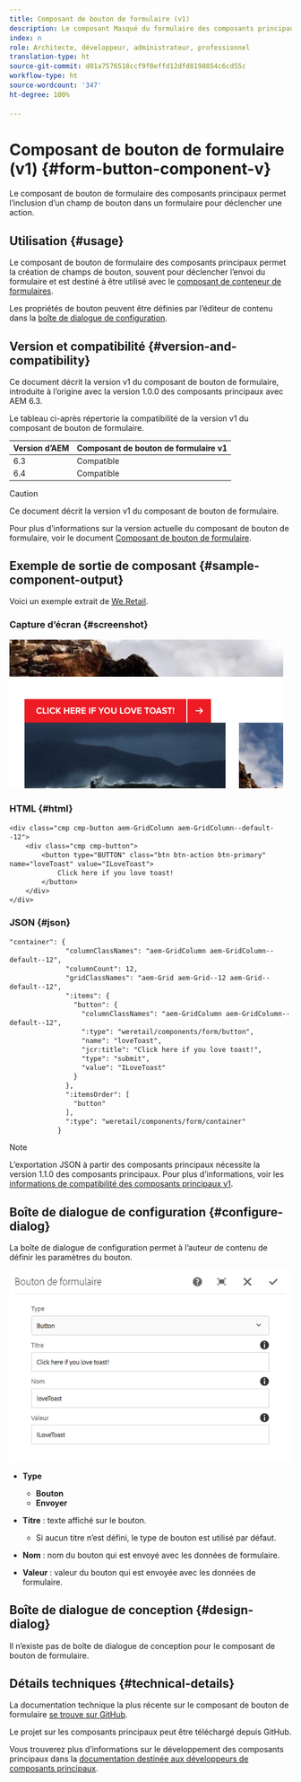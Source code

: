 ```yaml
---
title: Composant de bouton de formulaire (v1)
description: Le composant Masqué du formulaire des composants principaux permet l’inclusion d’un champ masqué dans un formulaire.
index: n
role: Architecte, développeur, administrateur, professionnel
translation-type: ht
source-git-commit: d01a7576518ccf9f0effd12dfd8198854c6cd55c
workflow-type: ht
source-wordcount: '347'
ht-degree: 100%

---
```



# Composant de bouton de formulaire (v1) {#form-button-component-v}

Le composant de bouton de formulaire des composants principaux permet l’inclusion d’un champ de bouton dans un formulaire pour déclencher une action.

## Utilisation {#usage}

Le composant de bouton de formulaire des composants principaux permet la création de champs de bouton, souvent pour déclencher l’envoi du formulaire et est destiné à être utilisé avec le [composant de conteneur de formulaires](form-container-v1.md).

Les propriétés de bouton peuvent être définies par l’éditeur de contenu dans la [boîte de dialogue de configuration](#configure-dialog).

## Version et compatibilité {#version-and-compatibility}

Ce document décrit la version v1 du composant de bouton de formulaire, introduite à l’origine avec la version 1.0.0 des composants principaux avec AEM 6.3.

Le tableau ci-après répertorie la compatibilité de la version v1 du composant de bouton de formulaire.

| Version d’AEM | Composant de bouton de formulaire v1 |
|--- |--- |
| 6.3 | Compatible |
| 6.4 | Compatible |

>[!CAUTION]
>
>Ce document décrit la version v1 du composant de bouton de formulaire.
>
>Pour plus d’informations sur la version actuelle du composant de bouton de formulaire, voir le document [Composant de bouton de formulaire](/help/components/forms/form-button.md).

## Exemple de sortie de composant {#sample-component-output}

Voici un exemple extrait de [We.Retail](https://helpx.adobe.com/fr/experience-manager/6-4/sites/developing/using/we-retail.html).

### Capture d’écran {#screenshot}

![](/help/assets/chlimage_1-48.png)

### HTML {#html}

```
<div class="cmp cmp-button aem-GridColumn aem-GridColumn--default--12">
    <div class="cmp cmp-button">
        <button type="BUTTON" class="btn btn-action btn-primary" name="loveToast" value="ILoveToast">
            Click here if you love toast!
        </button>
    </div>
</div>
```

### JSON {#json}

```
"container": {
              "columnClassNames": "aem-GridColumn aem-GridColumn--default--12",
              "columnCount": 12,
              "gridClassNames": "aem-Grid aem-Grid--12 aem-Grid--default--12",
              ":items": {
                "button": {
                  "columnClassNames": "aem-GridColumn aem-GridColumn--default--12",
                  ":type": "weretail/components/form/button",
                  "name": "loveToast",
                  "jcr:title": "Click here if you love toast!",
                  "type": "submit",
                  "value": "ILoveToast"
                }
              },
              ":itemsOrder": [
                "button"
              ],
              ":type": "weretail/components/form/container"
            }
```

>[!NOTE]
>
>L’exportation JSON à partir des composants principaux nécessite la version 1.1.0 des composants principaux. Pour plus d’informations, voir les [informations de compatibilité des composants principaux v1](/help/versions.md).

## Boîte de dialogue de configuration {#configure-dialog}

La boîte de dialogue de configuration permet à l’auteur de contenu de définir les paramètres du bouton.

![](/help/assets/chlimage_1-49.png)

* **Type**
   * **Bouton**
   * **Envoyer**

* **Titre** : texte affiché sur le bouton.
   * Si aucun titre n’est défini, le type de bouton est utilisé par défaut.

* **Nom** : nom du bouton qui est envoyé avec les données de formulaire.
* **Valeur** : valeur du bouton qui est envoyée avec les données de formulaire.

## Boîte de dialogue de conception {#design-dialog}

Il n’existe pas de boîte de dialogue de conception pour le composant de bouton de formulaire.

## Détails techniques {#technical-details}

La documentation technique la plus récente sur le composant de bouton de formulaire [se trouve sur GitHub](https://github.com/adobe/aem-core-wcm-components/tree/master/content/src/content/jcr_root/apps/core/wcm/components/form/button/v1/button).

Le projet sur les composants principaux peut être téléchargé depuis GitHub.

Vous trouverez plus d’informations sur le développement des composants principaux dans la [documentation destinée aux développeurs de composants principaux](/help/developing/overview.md).
